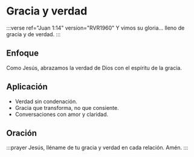 # Gracia y verdad

:::verse ref="Juan 1:14" version="RVR1960"
Y vimos su gloria... lleno de gracia y de verdad.
:::

## Enfoque
Como Jesús, abrazamos la verdad de Dios con el espíritu de la gracia.

## Aplicación
- Verdad sin condenación.
- Gracia que transforma, no que consiente.
- Conversaciones con amor y claridad.

## Oración
:::prayer
Jesús, lléname de tu gracia y verdad en cada relación. Amén.
:::
